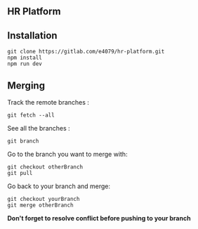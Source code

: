 ## HR Platform

## Installation

```
git clone https://gitlab.com/e4079/hr-platform.git
npm install
npm run dev
```

## Merging

Track the remote branches :
```
git fetch --all
```
See all the branches :
```
git branch
```
Go to the branch you want to merge with:
```
git checkout otherBranch
git pull
```
Go back to your branch and merge:
```
git checkout yourBranch
git merge otherBranch
```
**Don't forget to resolve conflict before pushing to your branch**
